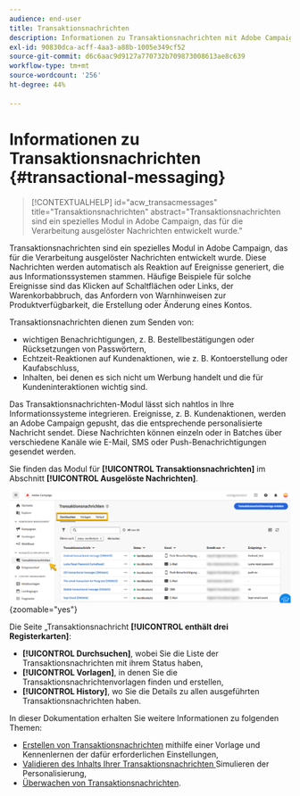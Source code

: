 ```yaml
---
audience: end-user
title: Transaktionsnachrichten
description: Informationen zu Transaktionsnachrichten mit Adobe Campaign Web
exl-id: 90830dca-acff-4aa3-a88b-1005e349cf52
source-git-commit: d6c6aac9d9127a770732b709873008613ae8c639
workflow-type: tm+mt
source-wordcount: '256'
ht-degree: 44%

---
```


# Informationen zu Transaktionsnachrichten {#transactional-messaging}

>[!CONTEXTUALHELP]
>id="acw_transacmessages"
>title="Transaktionsnachrichten"
>abstract="Transaktionsnachrichten sind ein spezielles Modul in Adobe Campaign, das für die Verarbeitung ausgelöster Nachrichten entwickelt wurde."

<!-- >>[!CONTEXTUALHELP]
>id="acw_transacmessages_exclusionlogs"
>title="Transactional messaging exclusion logs"
>abstract="Transactional messaging exclusion logs" -->

Transaktionsnachrichten sind ein spezielles Modul in Adobe Campaign, das für die Verarbeitung ausgelöster Nachrichten entwickelt wurde. Diese Nachrichten werden automatisch als Reaktion auf Ereignisse generiert, die aus Informationssystemen stammen. Häufige Beispiele für solche Ereignisse sind das Klicken auf Schaltflächen oder Links, der Warenkorbabbruch, das Anfordern von Warnhinweisen zur Produktverfügbarkeit, die Erstellung oder Änderung eines Kontos.

Transaktionsnachrichten dienen zum Senden von:

* wichtigen Benachrichtigungen, z. B. Bestellbestätigungen oder Rücksetzungen von Passwörtern,
* Echtzeit-Reaktionen auf Kundenaktionen, wie z. B. Kontoerstellung oder Kaufabschluss,
* Inhalten, bei denen es sich nicht um Werbung handelt und die für Kundeninteraktionen wichtig sind.

Das Transaktionsnachrichten-Modul lässt sich nahtlos in Ihre Informationssysteme integrieren. Ereignisse, z. B. Kundenaktionen, werden an Adobe Campaign gepusht, das die entsprechende personalisierte Nachricht sendet. Diese Nachrichten können einzeln oder in Batches über verschiedene Kanäle wie E-Mail, SMS oder Push-Benachrichtigungen gesendet werden.

Sie finden das Modul für **[!UICONTROL Transaktionsnachrichten]** im Abschnitt **[!UICONTROL Ausgelöste Nachrichten]**.

![Schnittstelle für Transaktionsnachrichten mit ausgelösten Nachrichten und deren Status](assets/transactional.png){zoomable="yes"}

Die Seite „Transaktionsnachricht **[!UICONTROL enthält drei Registerkarten]**:

* **[!UICONTROL Durchsuchen]**, wobei Sie die Liste der Transaktionsnachrichten mit ihrem Status haben,
* **[!UICONTROL Vorlagen]**, in denen Sie die Transaktionsnachrichtenvorlagen finden und erstellen,
* **[!UICONTROL History]**, wo Sie die Details zu allen ausgeführten Transaktionsnachrichten haben.

In dieser Dokumentation erhalten Sie weitere Informationen zu folgenden Themen:

* [Erstellen von Transaktionsnachrichten](create-transactional.md) mithilfe einer Vorlage und Kennenlernen der dafür erforderlichen Einstellungen,
* [Validieren des Inhalts Ihrer Transaktionsnachrichten ](validate-transactional.md) Simulieren der Personalisierung,
* [Überwachen von Transaktionsnachrichten](monitor-transactional.md).
